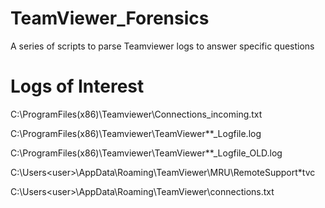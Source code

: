 # TeamViewer_Forensics
A series of scripts to parse Teamviewer logs to answer specific questions

# Logs of Interest
C:\ProgramFiles(x86)\Teamviewer\Connections_incoming.txt

C:\ProgramFiles(x86)\Teamviewer\TeamViewer**_Logfile.log

C:\ProgramFiles(x86)\Teamviewer\TeamViewer**_Logfile_OLD.log

C:\Users\<user>\AppData\Roaming\TeamViewer\MRU\RemoteSupport\*tvc

C:\Users\<user>\AppData\Roaming\TeamViewer\connections.txt

